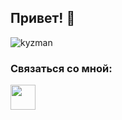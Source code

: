 ## Привет! 👋

<p align="left"> <img src="https://komarev.com/ghpvc/?username=kyzman&label=Page%20load%20count&color=0e75b6&style=flat" alt="kyzman" /> </p>

<h3 align="left">Связаться со мной:</h3>
<p align="left">
<a href="https://t.me/kyzmian"><img align="center" src="https://telegram.org/img/apple-touch-icon.png" height="40" width="40"></a>
</p>

<!--
**kyzman/kyzman** is a ✨ _special_ ✨ repository because its `README.md` (this file) appears on your GitHub profile.

Here are some ideas to get you started:

- 🔭 I’m currently working on ...
- 🌱 I’m currently learning ...
- 👯 I’m looking to collaborate on ...
- 🤔 I’m looking for help with ...
- 💬 Ask me about ...
- 📫 How to reach me: ...
- 😄 Pronouns: ...
- ⚡ Fun fact: ...
-->
